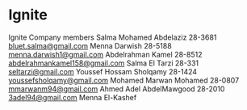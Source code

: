 # Ignite
Ignite Company members
Salma Mohamed Abdelaziz   28-3681 bluet.salma@gmail.com
Menna Darwish 28-5188 menna.darwish1@gmail.com
Abdelrahman Kamel 28-8512 abdelrahmankamel158@gmail.com
Salma El Tarzi 28-331 seltarzi@gmail.com
Youssef Hossam Sholqamy 28-1424 youssefsholqamy@gmail.com
Mohamed Marwan Mohamed 28-0807  mmarwanm94@gmail.com
Ahmed Adel AbdelMawgood 28-2010  3adel94@gmail.com
Menna El-Kashef 